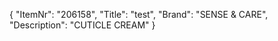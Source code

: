{
  "ItemNr": "206158",
  "Title": "test",
  "Brand": "SENSE & CARE",
  "Description": "CUTICLE CREAM"
}